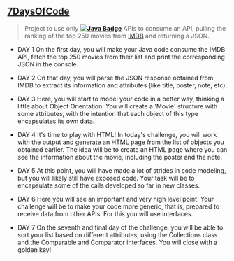 ## [7DaysOfCode](https://7daysofcode.io/matricula/java)
> Project to use only **[![Java Badge](https://img.shields.io/badge/Java-ED8B00?style=flat-square&logo=java&logoColor=white&link=https://www.java.com/)](https://www.java.com/)** APIs to consume an API, pulling the ranking of the top 250 movies from [IMDB](https://imdb-api.com/api?utm_source=ActiveCampaign&utm_medium=email&utm_content=%237DaysOfCode+-+Java+1%2F7%3A+Consumir+uma+API+de+filmes&utm_campaign=%5BAlura+%237Days+Of+Code%5D%28Java%29+Dia+1%2F7%3A+Consumir+uma+API+de+filmes) and returning a JSON.

* DAY 1
  On the first day, you will make your Java code consume the IMDB API, fetch the top 250 movies from their list and print the corresponding JSON in the console.

* DAY 2
  On that day, you will parse the JSON response obtained from IMDB to extract its information and attributes (like title, poster, note, etc).

* DAY 3
  Here, you will start to model your code in a better way, thinking a little about Object Orientation. You will create a 'Movie' structure with some attributes, with the intention that each object of this type encapsulates its own data.

* DAY 4
  It's time to play with HTML! In today's challenge, you will work with the output and generate an HTML page from the list of objects you obtained earlier. The idea will be to create an HTML page where you can see the information about the movie, including the poster and the note.

* DAY 5
  At this point, you will have made a lot of strides in code modeling, but you will likely still have exposed code. Your task will be to encapsulate some of the calls developed so far in new classes.

* DAY 6
  Here you will see an important and very high level point. Your challenge will be to make your code more generic, that is, prepared to receive data from other APIs. For this you will use interfaces.

* DAY 7
  On the seventh and final day of the challenge, you will be able to sort your list based on different attributes, using the Collections class and the Comparable and Comparator interfaces. You will close with a golden key!

